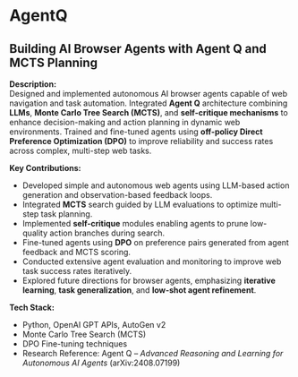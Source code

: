 # AgentQ
## Building AI Browser Agents with Agent Q and MCTS Planning

**Description:**  
Designed and implemented autonomous AI browser agents capable of web navigation and task automation. Integrated **Agent Q** architecture combining **LLMs**, **Monte Carlo Tree Search (MCTS)**, and **self-critique mechanisms** to enhance decision-making and action planning in dynamic web environments. Trained and fine-tuned agents using **off-policy Direct Preference Optimization (DPO)** to improve reliability and success rates across complex, multi-step web tasks.

**Key Contributions:**
- Developed simple and autonomous web agents using LLM-based action generation and observation-based feedback loops.
- Integrated **MCTS** search guided by LLM evaluations to optimize multi-step task planning.
- Implemented **self-critique** modules enabling agents to prune low-quality action branches during search.
- Fine-tuned agents using **DPO** on preference pairs generated from agent feedback and MCTS scoring.
- Conducted extensive agent evaluation and monitoring to improve web task success rates iteratively.
- Explored future directions for browser agents, emphasizing **iterative learning**, **task generalization**, and **low-shot agent refinement**.

**Tech Stack:**
- Python, OpenAI GPT APIs, AutoGen v2
- Monte Carlo Tree Search (MCTS)
- DPO Fine-tuning techniques
- Research Reference: Agent Q – *Advanced Reasoning and Learning for Autonomous AI Agents* (arXiv:2408.07199)
